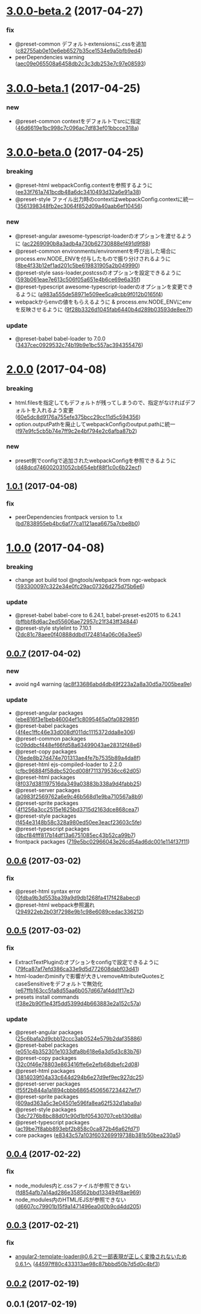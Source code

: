<a name="3.0.0-beta.2"></a>
# [3.0.0-beta.2](https://github.com/frontainer/frontpack/compare/v3.0.0-beta.1...v3.0.0-beta.2) (2017-04-27)


### fix

* @preset-common デフォルトextensionsに.cssを追加 ([c82755ab0e10e6eb6527b35ce1534e9a5bfb9ed4](https://github.com/frontainer/frontpack/commit/c82755ab0e10e6eb6527b35ce1534e9a5bfb9ed4))
* peerDependencies warning ([aec09e065508a6458db2c3c3db253e7c97e08593](https://github.com/frontainer/frontpack/commit/aec09e065508a6458db2c3c3db253e7c97e08593))



<a name="3.0.0-beta.1"></a>
# [3.0.0-beta.1](https://github.com/frontainer/frontpack/compare/v3.0.0-beta.0...v3.0.0-beta.1) (2017-04-25)


### new

* @preset-common contextをデフォルトでsrcに指定 ([46d6619e1bc998c7c096ac7df83ef01bbcce318a](https://github.com/frontainer/frontpack/commit/46d6619e1bc998c7c096ac7df83ef01bbcce318a))



<a name="3.0.0-beta.0"></a>
# [3.0.0-beta.0](https://github.com/frontainer/frontpack/compare/v2.0.0...v3.0.0-beta.0) (2017-04-25)


### breaking

* @preset-html webpackConfig.contextを参照するように ([ee33f761a741bcdb48a6dc3410493d32a6e91a38](https://github.com/frontainer/frontpack/commit/ee33f761a741bcdb48a6dc3410493d32a6e91a38))
* @preset-style ファイル出力時のcontextはwebpackConfig.contextに統一 ([3561398348fb2ec3064f852d09a40aab6ef10456](https://github.com/frontainer/frontpack/commit/3561398348fb2ec3064f852d09a40aab6ef10456))

### new

* @preset-angular awesome-typescript-loaderのオプションを渡せるように ([ac2269090b8a3adb4a730b62730888ef491d9f88](https://github.com/frontainer/frontpack/commit/ac2269090b8a3adb4a730b62730888ef491d9f88))
* @preset-common environments/environmentを呼び出した場合にprocess.env.NODE_ENVを付与したもので振り分けされるように ([8be4f33b12ef1ad201c5be619831905a2b049990](https://github.com/frontainer/frontpack/commit/8be4f33b12ef1ad201c5be619831905a2b049990))
* @preset-style sass-loader,postcssのオプションを設定できるように ([593b061eae7e613c506f05a651e4b6ce69e6a35f](https://github.com/frontainer/frontpack/commit/593b061eae7e613c506f05a651e4b6ce69e6a35f))
* @preset-typescript awesome-typescript-loaderのオプションを変更できるように ([a983a555de58971e509ee5ca9cbb9f012b0165f4](https://github.com/frontainer/frontpack/commit/a983a555de58971e509ee5ca9cbb9f012b0165f4))
* webpackからenvの値をもらえるように & process.env.NODE_ENVにenvを反映させるように ([9f28b3326d1045fab6440b4d289b03593de8ee7f](https://github.com/frontainer/frontpack/commit/9f28b3326d1045fab6440b4d289b03593de8ee7f))

### update

* @preset-babel babel-loader to 7.0.0 ([3437cec0929532c74b19b9e1bc557ac394355476](https://github.com/frontainer/frontpack/commit/3437cec0929532c74b19b9e1bc557ac394355476))



<a name="2.0.0"></a>
# [2.0.0](https://github.com/frontainer/frontpack/compare/v1.0.1...v2.0.0) (2017-04-08)


### breaking

* html.filesを指定してもデフォルトが残ってしまうので、指定がなければデフォルトを入れるよう変更 ([60e5dc8d9176a755efe375bcc29cc11d5c594356](https://github.com/frontainer/frontpack/commit/60e5dc8d9176a755efe375bcc29cc11d5c594356))
* option.outputPathを廃止してwebpackConfigのoutput.pathに統一 ([f97e9fc5cb5b74e7ff9c2e4bf794e2c6afba87b2](https://github.com/frontainer/frontpack/commit/f97e9fc5cb5b74e7ff9c2e4bf794e2c6afba87b2))

### new

* preset側でconfigで追加されたwebpackConfigを参照できるように ([d48dcd746002031052cb654ebf88f1c0c6b22ecf](https://github.com/frontainer/frontpack/commit/d48dcd746002031052cb654ebf88f1c0c6b22ecf))



<a name="1.0.1"></a>
## [1.0.1](https://github.com/frontainer/frontpack/compare/v1.0.0...v1.0.1) (2017-04-08)


### fix

* peerDependencies frontpack version to 1.x ([bd7838955eb4bc6af77ca1121aea6675a7cbe8b0](https://github.com/frontainer/frontpack/commit/bd7838955eb4bc6af77ca1121aea6675a7cbe8b0))



<a name="1.0.0"></a>
# [1.0.0](https://github.com/frontainer/frontpack/compare/v0.0.7...v1.0.0) (2017-04-08)


### breaking

* change aot build tool @ngtools/webpack from ngc-webpack ([593300097c322e34e0fc29ac07326d275d75b6e6](https://github.com/frontainer/frontpack/commit/593300097c322e34e0fc29ac07326d275d75b6e6))

### update

* @preset-babel babel-core to 6.24.1, babel-preset-es2015 to 6.24.1 ([bffbbf8d6ac2ed55606ae72957c21f343ff34844](https://github.com/frontainer/frontpack/commit/bffbbf8d6ac2ed55606ae72957c21f343ff34844))
* @preset-style stylelint to 7.10.1 ([2dc81c78aee0f40888ddbd1724814a06c06a3ee5](https://github.com/frontainer/frontpack/commit/2dc81c78aee0f40888ddbd1724814a06c06a3ee5))



<a name="0.0.7"></a>
## [0.0.7](https://github.com/frontainer/frontpack/compare/v0.0.6...v0.0.7) (2017-04-02)


### new

* avoid ng4 warning ([ac8f33686abd4db49f223a2a8a30d5a7005bea9e](https://github.com/frontainer/frontpack/commit/ac8f33686abd4db49f223a2a8a30d5a7005bea9e))

### update

* @preset-angular packages ([ebe816f3e1beb46004ef1c8095465a0fa082985f](https://github.com/frontainer/frontpack/commit/ebe816f3e1beb46004ef1c8095465a0fa082985f))
* @preset-babel packages ([4f4ec1ffc46e33d008df011dc1115372dda8e306](https://github.com/frontainer/frontpack/commit/4f4ec1ffc46e33d008df011dc1115372dda8e306))
* @preset-common packages ([c09ddbcf448ef66fd58a63499043ae28312f48e6](https://github.com/frontainer/frontpack/commit/c09ddbcf448ef66fd58a63499043ae28312f48e6))
* @preset-copy packages ([76ede8b27d474e701313ae4fe7b7535b89a4da8f](https://github.com/frontainer/frontpack/commit/76ede8b27d474e701313ae4fe7b7535b89a4da8f))
* @preset-html ejs-compiled-loader to 2.2.0 ([cfbc96884f58dbc520cd008f711379536cc62d05](https://github.com/frontainer/frontpack/commit/cfbc96884f58dbc520cd008f711379536cc62d05))
* @preset-html packages ([8f037d381197516da349a03883b338a9d4fabb25](https://github.com/frontainer/frontpack/commit/8f037d381197516da349a03883b338a9d4fabb25))
* @preset-server packages ([a0983f2569762a6e9c46b568d1e9ba710567a8b9](https://github.com/frontainer/frontpack/commit/a0983f2569762a6e9c46b568d1e9ba710567a8b9))
* @preset-sprite packages ([4f1256a3cc2515e1625bd3715d2163dce868cea7](https://github.com/frontainer/frontpack/commit/4f1256a3cc2515e1625bd3715d2163dce868cea7))
* @preset-style packages ([f454e3148b58c328a980ed50ee3eacf23603c5fe](https://github.com/frontainer/frontpack/commit/f454e3148b58c328a980ed50ee3eacf23603c5fe))
* @preset-typescript packages ([dbcf84fff817b14df13a6751085ec43b52ca99b7](https://github.com/frontainer/frontpack/commit/dbcf84fff817b14df13a6751085ec43b52ca99b7))
* frontpack packages ([719e5bc02966043e26cd54ad6dc001e114f37f11](https://github.com/frontainer/frontpack/commit/719e5bc02966043e26cd54ad6dc001e114f37f11))



<a name="0.0.6"></a>
## [0.0.6](https://github.com/frontainer/frontpack/compare/v0.0.5...v0.0.6) (2017-03-02)


### fix

* @preset-html syntax error ([0fdba9b3d553ba39a9d9db1268fa417f428abecd](https://github.com/frontainer/frontpack/commit/0fdba9b3d553ba39a9d9db1268fa417f428abecd))
* @preset-html webpack参照漏れ ([294922eb2b03f7298e9b1c98e6089cedac336212](https://github.com/frontainer/frontpack/commit/294922eb2b03f7298e9b1c98e6089cedac336212))



<a name="0.0.5"></a>
## [0.0.5](https://github.com/frontainer/frontpack/compare/v0.0.4...v0.0.5) (2017-03-02)


### fix

* ExtractTextPluginのオプションをconfigで設定できるように ([79fca87af7efd386ca33e9d5d772608dabf03d41](https://github.com/frontainer/frontpack/commit/79fca87af7efd386ca33e9d5d772608dabf03d41))
* html-loaderのminifyで影響が大きいremoveAttributeQuotesとcaseSensitiveをデフォルトで無効化 ([e67ffb163cc5fa8d55aa6b057d667af4dd1f17e2](https://github.com/frontainer/frontpack/commit/e67ffb163cc5fa8d55aa6b057d667af4dd1f17e2))
* presets install commands ([f38e2b90f1e43f5dd5399d4b663883e2a152c57a](https://github.com/frontainer/frontpack/commit/f38e2b90f1e43f5dd5399d4b663883e2a152c57a))

### update

* @preset-angular packages ([25c6bafa2d9cbb12ccc3ab0524e579b2daf35886](https://github.com/frontainer/frontpack/commit/25c6bafa2d9cbb12ccc3ab0524e579b2daf35886))
* @preset-babel packages ([e051c4b352301e1033dfa8b618e6a3d5d3c83b76](https://github.com/frontainer/frontpack/commit/e051c4b352301e1033dfa8b618e6a3d5d3c83b76))
* @preset-copy packages ([32c0f46e78803e863416ffe6e2efb68dbefc2d08](https://github.com/frontainer/frontpack/commit/32c0f46e78803e863416ffe6e2efb68dbefc2d08))
* @preset-html packages ([3814039f04a33c644d294b6e27d9ef9ec927dc25](https://github.com/frontainer/frontpack/commit/3814039f04a33c644d294b6e27d9ef9ec927dc25))
* @preset-server packages ([f55f2b844a1a1894cbbb68654506567234427ef7](https://github.com/frontainer/frontpack/commit/f55f2b844a1a1894cbbb68654506567234427ef7))
* @preset-sprite packages ([609ad363a5c3e04501e596fa8ea62f532d1aba9a](https://github.com/frontainer/frontpack/commit/609ad363a5c3e04501e596fa8ea62f532d1aba9a))
* @preset-style packages ([3dc7276b8bc88d01c90d1bf05430707ceb130d8a](https://github.com/frontainer/frontpack/commit/3dc7276b8bc88d01c90d1bf05430707ceb130d8a))
* @preset-typescript packages ([ac19be7f8abb893ebf2b858c0ca872b46a62fd71](https://github.com/frontainer/frontpack/commit/ac19be7f8abb893ebf2b858c0ca872b46a62fd71))
* core packages ([e8343c57a103f603269919738b381b50bea230a5](https://github.com/frontainer/frontpack/commit/e8343c57a103f603269919738b381b50bea230a5))



<a name="0.0.4"></a>
## [0.0.4](https://github.com/frontainer/frontpack/compare/v0.0.3...v0.0.4) (2017-02-22)


### fix

* node_modules内と.cssファイルが参照できない ([fd854afb7a14ad286e358562bbd133494f8ae969](https://github.com/frontainer/frontpack/commit/fd854afb7a14ad286e358562bbd133494f8ae969))
* node_modules内のHTML/EJSが参照できない ([d6607cc79901b15f9a1471496ea0d0b9cd4dd205](https://github.com/frontainer/frontpack/commit/d6607cc79901b15f9a1471496ea0d0b9cd4dd205))



<a name="0.0.3"></a>
## [0.0.3](https://github.com/frontainer/frontpack/compare/v0.0.2...v0.0.3) (2017-02-21)


### fix

* angular2-template-loader@0.6.2で一部表現が正しく変換されないため0.6.1へ ([44597ff80c433313ae98c87bbbd50b7d5d0c4bf3](https://github.com/frontainer/frontpack/commit/44597ff80c433313ae98c87bbbd50b7d5d0c4bf3))



<a name="0.0.2"></a>
## [0.0.2](https://github.com/frontainer/frontpack/compare/v0.0.1...v0.0.2) (2017-02-19)




<a name="0.0.1"></a>
## 0.0.1 (2017-02-19)




